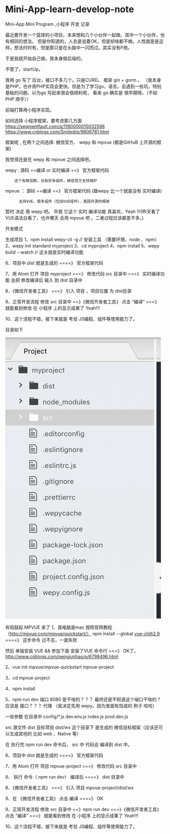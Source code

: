 # Mini-App-learn-develop-note
Mini-App  Mini Program ,小程序 开发 记录


最近要开发一个篮球的小项目。本来想和几个小伙伴一起做。其中一个小伙伴，也有相同的想法。
但是你知道的，人总是说着OK，但是却啥都不做。人性就是是这样。想法时时有，但是那只是在头脑中一闪而过。其实没有P用。

于是我就开始自己做。我本身做后端的。

不管了，startUp。

我用 go 写了 后台，接口不多几个。只是CURD。 框架 gin +  gorm 。
（我本身是PHP，也许用PHP实现会更快。但是为了学习go，语言。会遇到一些坑，特别基础的问题。以为go 写起来很会很顺利呢， 看来 go 确实是 很早期呀。（不如PHP 顺手））

前端打算用小程序实现。


如何选择  小程序框架，要考虑那几方面
https://segmentfault.com/a/1190000015032596
https://www.cnblogs.com/Smiled/p/9806781.html


框架呢 , 在两个之间选择:  微信官方、 wepy  和  mpvue (都是GitHuB 上开源的框架)

我觉得还是在  wepy  和  mpvue  之间选择吧。

wepy   :   源码   ==编译 or 实时编译  ==》 官方框架代码

        这个有微信群，也有好多组件，微信官方支持维护
        
 mpvue ：  源码   ==编译 ==》 官方框架代码   (跟wepy 比一个就是没有 实时编译)
 
          支持VUE、很多组件（包括VUE组件）、美团开源的框架
          
暂时 决定 用 wepy  吧。 毕竟 它这个 实时  编译功能 真喜欢。Yeah !!!(昨天看了VUE语法白看了，也许哪天 会用 mpvue 吧 。二者过程应该都差不多。)

开发模式

生成项目
1、npm install wepy-cli -g   // 安装工具  （需要环境，node 、npm）
2、wepy init standard myproject
3、cd myproject
4、npm install
5、wepy build --watch   // 这关就是实时编译功能

6、项目中 dist  就是生成的 ====》 官方框架代码

7、用 Atom  打开 项目 myproject  ===》 修改代码   src 目录中  ===》 实时编译功能 会把 修改编译后 输入 到 dist 目录中

8、《微信开发者工具》   ===》 引入  项目  ，项目位置 为  dist目录

9、正常开发流程
   修改  src 目录中  ==》《微信开发者工具》  点击  “编译”   ===》 就能看到修改  在 小程序 上的显示成果了 Yeah!!!
   
10、这个流程不错，接下来就是  考验  JS编程、组件等使用能力了。

目录如下

<img src="https://github.com/peng456/Mini-App-learn-develop-note/blob/master/Pasted.png" />


有捣鼓起 MPVUE 来了
1、我电脑是mac 按照官网教程 （http://mpvue.com/mpvue/quickstart/）
npm install --global vue-cli@2.9  ====》 这步命令 过不去，一直失败

然后 单独安装 VUE  &&  参加下面  安装了VUE 命令行 ===》 OK了。
http://www.cnblogs.com/pengjunhao/p/6798496.html

2、vue init mpvue/mpvue-quickstart mpvue-project

3、cd mpvue-project

4、npm install

5、npm run dev
端口 8080  是干啥的？？？  最终还是不知道这个端口干啥的？  应该是  接口？？？ 代理 （我决定先用 wepy。因为里面有现成的 例子 哈哈）

一些参数 在目录中 config/*.js   dev.env.js  index.js  prod.dev.js 

src  源文件
dist 目标项目  dist/wx 这个目录下 是生成的 微信目标框架（应该还可以生成其他的 比如 web 、Native 等）

在 执行完  npm run dev  命令后， src 中 代码会 编译到   dist  中。 

6、项目中 dist  就是生成的 ====》 官方框架代码

7、用 Atom  打开 项目 mpvue-project  ===》 修改代码   src 目录中 

8、 执行 命令（ npm run dev）  编译后 ====》 dist 目录中

8、《微信开发者工具》   ===》 引入  项目  mpvue-project/dist/wx  

9、在 《微信开发者工具》  点击 编译 ====》  OK

9、正常开发流程
   修改  src 目录中  ==》npm run dev   ===》《微信开发者工具》  点击  “编译”   ===》 就能看到修改  在 小程序 上的显示成果了 Yeah!!!
   
10、这个流程不错，接下来就是  考验  JS编程、组件等使用能力了。


